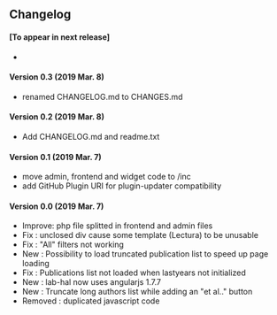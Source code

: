 <!-- This file is used to display changelog in Wordpress Admin panel--> 

## Changelog

#### [To appear in next release]

* 

#### Version 0.3 (2019 Mar. 8)

* renamed CHANGELOG.md to CHANGES.md

#### Version 0.2 (2019 Mar. 8)

* Add CHANGELOG.md and readme.txt

#### Version 0.1 (2019 Mar. 7)

* move admin, frontend and widget code to /inc
* add GitHub Plugin URI for plugin-updater compatibility

#### Version 0.0 (2019 Mar. 7)

* Improve: php file splitted in frontend and admin files 
* Fix : unclosed div cause some template (Lectura) to be unusable 
* Fix : "All" filters not working
* New : Possibility to load truncated publication list to speed up page loading
* Fix : Publications list not loaded when lastyears not initialized
* New : lab-hal now uses angularjs 1.7.7
* New : Truncate long authors list while adding an "et al.." button
* Removed : duplicated javascript code
